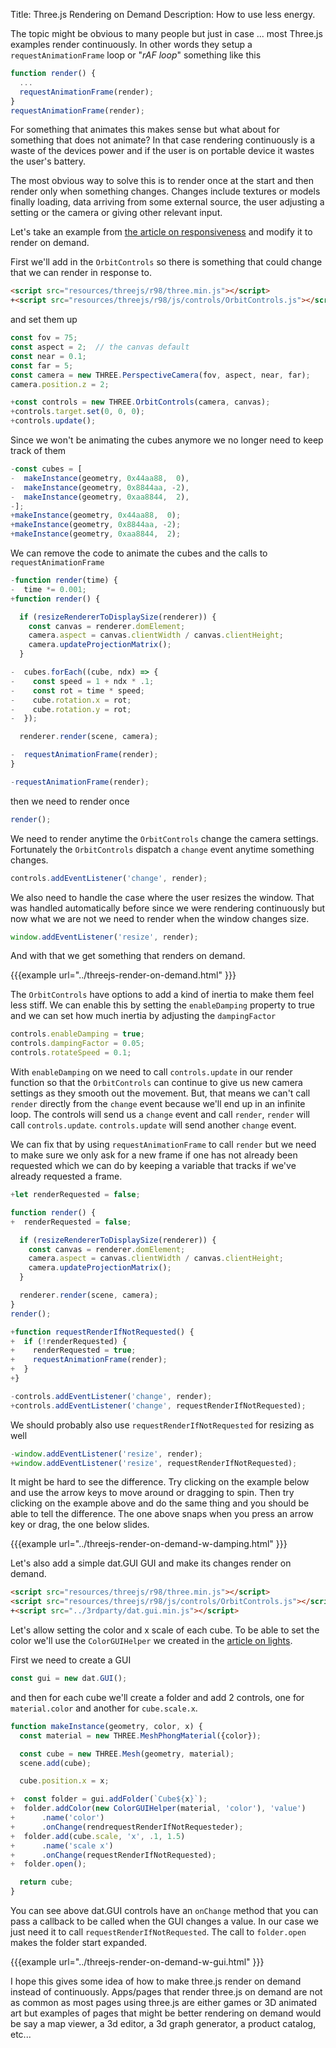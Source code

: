 Title: Three.js Rendering on Demand
Description: How to use less energy.

The topic might be obvious to many people but just in case ... most Three.js
examples render continuously. In other words they setup a
`requestAnimationFrame` loop or "*rAF loop*" something like this

```js
function render() {
  ...
  requestAnimationFrame(render);
}
requestAnimationFrame(render);
```

For something that animates this makes sense but what about for something that
does not animate? In that case rendering continuously is a waste of the devices
power and if the user is on portable device it wastes the user's battery. 

The most obvious way to solve this is to render once at the start and then
render only when something changes. Changes include textures or models finally
loading, data arriving from some external source, the user adjusting a setting
or the camera or giving other relevant input.

Let's take an example from [the article on responsiveness](threejs-responsive.html)
and modify it to render on demand.

First we'll add in the `OrbitControls` so there is something that could change
that we can render in response to.

```html
<script src="resources/threejs/r98/three.min.js"></script>
+<script src="resources/threejs/r98/js/controls/OrbitControls.js"></script>
```

and set them up

```js
const fov = 75;
const aspect = 2;  // the canvas default
const near = 0.1;
const far = 5;
const camera = new THREE.PerspectiveCamera(fov, aspect, near, far);
camera.position.z = 2;

+const controls = new THREE.OrbitControls(camera, canvas);
+controls.target.set(0, 0, 0);
+controls.update();
```

Since we won't be animating the cubes anymore we no longer need to keep track of them

```js
-const cubes = [
-  makeInstance(geometry, 0x44aa88,  0),
-  makeInstance(geometry, 0x8844aa, -2),
-  makeInstance(geometry, 0xaa8844,  2),
-];
+makeInstance(geometry, 0x44aa88,  0);
+makeInstance(geometry, 0x8844aa, -2);
+makeInstance(geometry, 0xaa8844,  2);
```

We can remove the code to animate the cubes and the calls to `requestAnimationFrame`

```js
-function render(time) {
-  time *= 0.001;
+function render() {

  if (resizeRendererToDisplaySize(renderer)) {
    const canvas = renderer.domElement;
    camera.aspect = canvas.clientWidth / canvas.clientHeight;
    camera.updateProjectionMatrix();
  }

-  cubes.forEach((cube, ndx) => {
-    const speed = 1 + ndx * .1;
-    const rot = time * speed;
-    cube.rotation.x = rot;
-    cube.rotation.y = rot;
-  });

  renderer.render(scene, camera);

-  requestAnimationFrame(render);
}

-requestAnimationFrame(render);
```

then we need to render once

```js
render();
```

We need to render anytime the `OrbitControls` change the camera settings.
Fortunately the `OrbitControls` dispatch a `change` event anytime something
changes.

```js
controls.addEventListener('change', render);
```

We also need to handle the case where the user resizes the window. That was
handled automatically before since we were rendering continuously but now what
we are not we need to render when the window changes size.

```js
window.addEventListener('resize', render);
```

And with that we get something that renders on demand.

{{{example url="../threejs-render-on-demand.html" }}}

The `OrbitControls` have options to add a kind of inertia to make them feel less
stiff. We can enable this by setting the `enableDamping` property to true and we
can set how much inertia by adjusting the `dampingFactor`

```js
controls.enableDamping = true;
controls.dampingFactor = 0.05;
controls.rotateSpeed = 0.1;
```

With `enableDamping` on we need to call `controls.update` in our render function
so that the `OrbitControls` can continue to give us new camera settings as they
smooth out the movement. But, that means we can't call `render` directly from
the `change` event because we'll end up in an infinite loop. The controls will
send us a `change` event and call `render`, `render` will call `controls.update`.
`controls.update` will send another `change` event.

We can fix that by using `requestAnimationFrame` to call `render` but we need to
make sure we only ask for a new frame if one has not already been requested
which we can do by keeping a variable that tracks if we've already requested a frame.

```js
+let renderRequested = false;

function render() {
+  renderRequested = false;

  if (resizeRendererToDisplaySize(renderer)) {
    const canvas = renderer.domElement;
    camera.aspect = canvas.clientWidth / canvas.clientHeight;
    camera.updateProjectionMatrix();
  }

  renderer.render(scene, camera);
}
render();

+function requestRenderIfNotRequested() {
+  if (!renderRequested) {
+    renderRequested = true;
+    requestAnimationFrame(render);
+  }
+}

-controls.addEventListener('change', render);
+controls.addEventListener('change', requestRenderIfNotRequested);
```

We should probably also use `requestRenderIfNotRequested` for resizing as well

```js
-window.addEventListener('resize', render);
+window.addEventListener('resize', requestRenderIfNotRequested);
```

It might be hard to see the difference. Try clicking on the example below and
use the arrow keys to move around or dragging to spin. Then try clicking on the
example above and do the same thing and you should be able to tell the
difference. The one above snaps when you press an arrow key or drag, the one
below slides.

{{{example url="../threejs-render-on-demand-w-damping.html" }}}

Let's also add a simple dat.GUI GUI and make its changes render on demand.

```html
<script src="resources/threejs/r98/three.min.js"></script>
<script src="resources/threejs/r98/js/controls/OrbitControls.js"></script>
+<script src="../3rdparty/dat.gui.min.js"></script>
```

Let's allow setting the color and x scale of each cube. To be able to set the
color we'll use the `ColorGUIHelper` we created in the [article on
lights](threejs-lights.html).

First we need to create a GUI

```js
const gui = new dat.GUI();
```

and then for each cube we'll create a folder and add 2 controls, one for
`material.color` and another for `cube.scale.x`.

```js
function makeInstance(geometry, color, x) {
  const material = new THREE.MeshPhongMaterial({color});

  const cube = new THREE.Mesh(geometry, material);
  scene.add(cube);

  cube.position.x = x;

+  const folder = gui.addFolder(`Cube${x}`);
+  folder.addColor(new ColorGUIHelper(material, 'color'), 'value')
+      .name('color')
+      .onChange(rendrequestRenderIfNotRequesteder);
+  folder.add(cube.scale, 'x', .1, 1.5)
+      .name('scale x')
+      .onChange(requestRenderIfNotRequested);
+  folder.open();

  return cube;
}
```

You can see above dat.GUI controls have an `onChange` method that you can pass a
callback to be called when the GUI changes a value. In our case we just need it
to call `requestRenderIfNotRequested`. The call to `folder.open` makes the
folder start expanded.

{{{example url="../threejs-render-on-demand-w-gui.html" }}}

I hope this gives some idea of how to make three.js render on demand instead of
continuously. Apps/pages that render three.js on demand are not as common as
most pages using three.js are either games or 3D animated art but examples of
pages that might be better rendering on demand would be say a map viewer, a 3d
editor, a 3d graph generator, a product catalog, etc...
